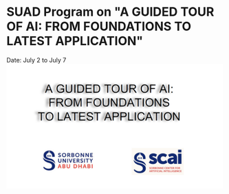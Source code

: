 # SUAD Program on "A GUIDED TOUR OF AI: FROM FOUNDATIONS TO LATEST APPLICATION"
Date: July 2 to July 7
![My Image](Banner.png)
